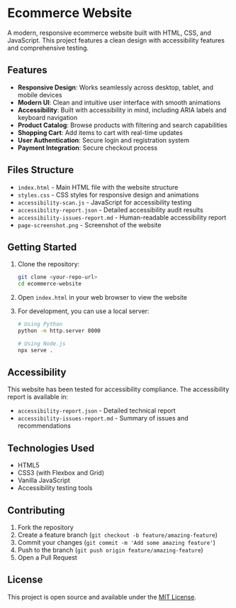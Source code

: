 # Ecommerce Website

A modern, responsive ecommerce website built with HTML, CSS, and JavaScript. This project features a clean design with accessibility features and comprehensive testing.

## Features

- **Responsive Design**: Works seamlessly across desktop, tablet, and mobile devices
- **Modern UI**: Clean and intuitive user interface with smooth animations
- **Accessibility**: Built with accessibility in mind, including ARIA labels and keyboard navigation
- **Product Catalog**: Browse products with filtering and search capabilities
- **Shopping Cart**: Add items to cart with real-time updates
- **User Authentication**: Secure login and registration system
- **Payment Integration**: Secure checkout process

## Files Structure

- `index.html` - Main HTML file with the website structure
- `styles.css` - CSS styles for responsive design and animations
- `accessibility-scan.js` - JavaScript for accessibility testing
- `accessibility-report.json` - Detailed accessibility audit results
- `accessibility-issues-report.md` - Human-readable accessibility report
- `page-screenshot.png` - Screenshot of the website

## Getting Started

1. Clone the repository:
   ```bash
   git clone <your-repo-url>
   cd ecommerce-website
   ```

2. Open `index.html` in your web browser to view the website

3. For development, you can use a local server:
   ```bash
   # Using Python
   python -m http.server 8000
   
   # Using Node.js
   npx serve .
   ```

## Accessibility

This website has been tested for accessibility compliance. The accessibility report is available in:
- `accessibility-report.json` - Detailed technical report
- `accessibility-issues-report.md` - Summary of issues and recommendations

## Technologies Used

- HTML5
- CSS3 (with Flexbox and Grid)
- Vanilla JavaScript
- Accessibility testing tools

## Contributing

1. Fork the repository
2. Create a feature branch (`git checkout -b feature/amazing-feature`)
3. Commit your changes (`git commit -m 'Add some amazing feature'`)
4. Push to the branch (`git push origin feature/amazing-feature`)
5. Open a Pull Request

## License

This project is open source and available under the [MIT License](LICENSE). 